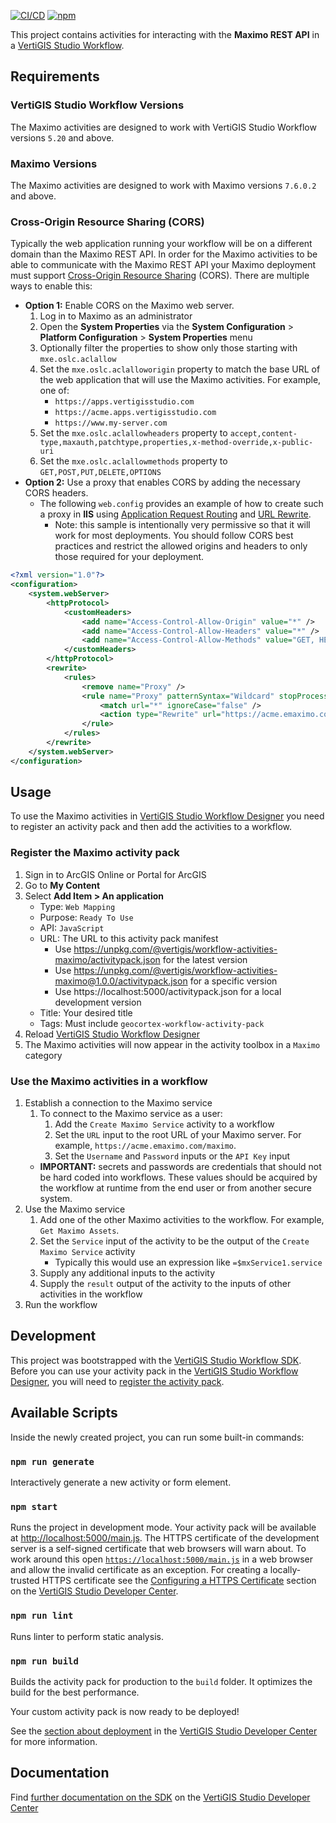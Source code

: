 [![CI/CD](https://github.com/vertigis/workflow-activities-maximo/workflows/CI/CD/badge.svg)](https://github.com/vertigis/workflow-activities-maximo/actions)
[![npm](https://img.shields.io/npm/v/@vertigis/workflow-activities-maximo)](https://www.npmjs.com/package/@vertigis/workflow-activities-maximo)

This project contains activities for interacting with the **Maximo REST API** in a [VertiGIS Studio Workflow](https://www.vertigisstudio.com/products/vertigis-studio-workflow/).

## Requirements

### VertiGIS Studio Workflow Versions

The Maximo activities are designed to work with VertiGIS Studio Workflow versions `5.20` and above.

### Maximo Versions

The Maximo activities are designed to work with Maximo versions `7.6.0.2` and above.

### Cross-Origin Resource Sharing (CORS)

Typically the web application running your workflow will be on a different domain than the Maximo REST API. In order for the Maximo activities to be able to communicate with the Maximo REST API your Maximo deployment must support [Cross-Origin Resource Sharing](https://developer.mozilla.org/en-US/docs/Web/HTTP/CORS) (CORS). There are multiple ways to enable this:

-   **Option 1:** Enable CORS on the Maximo web server.
    1. Log in to Maximo as an administrator
    1. Open the **System Properties** via the **System Configuration** > **Platform Configuration** > **System Properties** menu
    1. Optionally filter the properties to show only those starting with `mxe.oslc.aclallow`
    1. Set the `mxe.oslc.aclalloworigin` property to match the base URL of the web application that will use the Maximo activities. For example, one of:
        - `https://apps.vertigisstudio.com`
        - `https://acme.apps.vertigisstudio.com`
        - `https://www.my-server.com`
    1. Set the `mxe.oslc.aclallowheaders` property to `accept,content-type,maxauth,patchtype,properties,x-method-override,x-public-uri`
    1. Set the `mxe.oslc.aclallowmethods` property to `GET,POST,PUT,DELETE,OPTIONS`
-   **Option 2:** Use a proxy that enables CORS by adding the necessary CORS headers.
    -   The following `web.config` provides an example of how to create such a proxy in **IIS** using [Application Request Routing](https://www.iis.net/downloads/microsoft/application-request-routing) and [URL Rewrite](https://www.iis.net/downloads/microsoft/url-rewrite).
        -   Note: this sample is intentionally very permissive so that it will work for most deployments. You should follow CORS best practices and restrict the allowed origins and headers to only those required for your deployment.

```xml
<?xml version="1.0"?>
<configuration>
    <system.webServer>
        <httpProtocol>
            <customHeaders>
                <add name="Access-Control-Allow-Origin" value="*" />
                <add name="Access-Control-Allow-Headers" value="*" />
                <add name="Access-Control-Allow-Methods" value="GET, HEAD, OPTIONS, POST, DELETE" />
            </customHeaders>
        </httpProtocol>
        <rewrite>
            <rules>
                <remove name="Proxy" />
                <rule name="Proxy" patternSyntax="Wildcard" stopProcessing="true">
                    <match url="*" ignoreCase="false" />
                    <action type="Rewrite" url="https://acme.emaximo.com/maximo/{R:0}" />
                </rule>
            </rules>
        </rewrite>
    </system.webServer>
</configuration>
```

## Usage

To use the Maximo activities in [VertiGIS Studio Workflow Designer](https://apps.vertigisstudio.com/workflow/designer/) you need to register an activity pack and then add the activities to a workflow.

### Register the Maximo activity pack

1. Sign in to ArcGIS Online or Portal for ArcGIS
1. Go to **My Content**
1. Select **Add Item > An application**
    - Type: `Web Mapping`
    - Purpose: `Ready To Use`
    - API: `JavaScript`
    - URL: The URL to this activity pack manifest
        - Use https://unpkg.com/@vertigis/workflow-activities-maximo/activitypack.json for the latest version
        - Use https://unpkg.com/@vertigis/workflow-activities-maximo@1.0.0/activitypack.json for a specific version
        - Use https://localhost:5000/activitypack.json for a local development version
    - Title: Your desired title
    - Tags: Must include `geocortex-workflow-activity-pack`
1. Reload [VertiGIS Studio Workflow Designer](https://apps.vertigisstudio.com/workflow/designer/)
1. The Maximo activities will now appear in the activity toolbox in a `Maximo` category

### Use the Maximo activities in a workflow

1. Establish a connection to the Maximo service
    1. To connect to the Maximo service as a user:
        1. Add the `Create Maximo Service` activity to a workflow
        1. Set the `URL` input to the root URL of your Maximo server. For example, `https://acme.emaximo.com/maximo`.
        1. Set the `Username` and `Password` inputs or the `API Key` input
    - **IMPORTANT:** secrets and passwords are credentials that should not be hard coded into workflows. These values should be acquired by the workflow at runtime from the end user or from another secure system.
1. Use the Maximo service
    1. Add one of the other Maximo activities to the workflow. For example, `Get Maximo Assets`.
    1. Set the `Service` input of the activity to be the output of the `Create Maximo Service` activity
        - Typically this would use an expression like `=$mxService1.service`
    1. Supply any additional inputs to the activity
    1. Supply the `result` output of the activity to the inputs of other activities in the workflow
1. Run the workflow

## Development

This project was bootstrapped with the [VertiGIS Studio Workflow SDK](https://github.com/vertigis/vertigis-workflow-sdk). Before you can use your activity pack in the [VertiGIS Studio Workflow Designer](https://apps.vertigisstudio.com/workflow/designer/), you will need to [register the activity pack](https://developers.vertigisstudio.com/docs/workflow/sdk-web-overview#register-the-activity-pack).

## Available Scripts

Inside the newly created project, you can run some built-in commands:

### `npm run generate`

Interactively generate a new activity or form element.

### `npm start`

Runs the project in development mode. Your activity pack will be available at [http://localhost:5000/main.js](http://localhost:5000/main.js). The HTTPS certificate of the development server is a self-signed certificate that web browsers will warn about. To work around this open [`https://localhost:5000/main.js`](https://localhost:5000/main.js) in a web browser and allow the invalid certificate as an exception. For creating a locally-trusted HTTPS certificate see the [Configuring a HTTPS Certificate](https://developers.vertigisstudio.com/docs/workflow/sdk-web-overview/#configuring-a-https-certificate) section on the [VertiGIS Studio Developer Center](https://developers.vertigisstudio.com/docs/workflow/overview/).

### `npm run lint`

Runs linter to perform static analysis.

### `npm run build`

Builds the activity pack for production to the `build` folder. It optimizes the build for the best performance.

Your custom activity pack is now ready to be deployed!

See the [section about deployment](https://developers.vertigisstudio.com/docs/workflow/sdk-web-overview/#deployment) in the [VertiGIS Studio Developer Center](https://developers.vertigisstudio.com/docs/workflow/overview/) for more information.

## Documentation

Find [further documentation on the SDK](https://developers.vertigisstudio.com/docs/workflow/sdk-web-overview/) on the [VertiGIS Studio Developer Center](https://developers.vertigisstudio.com/docs/workflow/overview/)
